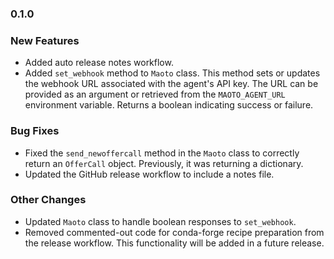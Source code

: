 ### 0.1.0

### New Features

* Added auto release notes workflow.
* Added `set_webhook` method to `Maoto` class.  This method sets or updates the webhook URL associated with the agent's API key.  The URL can be provided as an argument or retrieved from the `MAOTO_AGENT_URL` environment variable.  Returns a boolean indicating success or failure.


### Bug Fixes

* Fixed the `send_newoffercall` method in the `Maoto` class to correctly return an `OfferCall` object.  Previously, it was returning a dictionary.
* Updated the GitHub release workflow to include a notes file.


### Other Changes

* Updated `Maoto` class to handle boolean responses to `set_webhook`.
* Removed commented-out code for conda-forge recipe preparation from the release workflow.  This functionality will be added in a future release.


